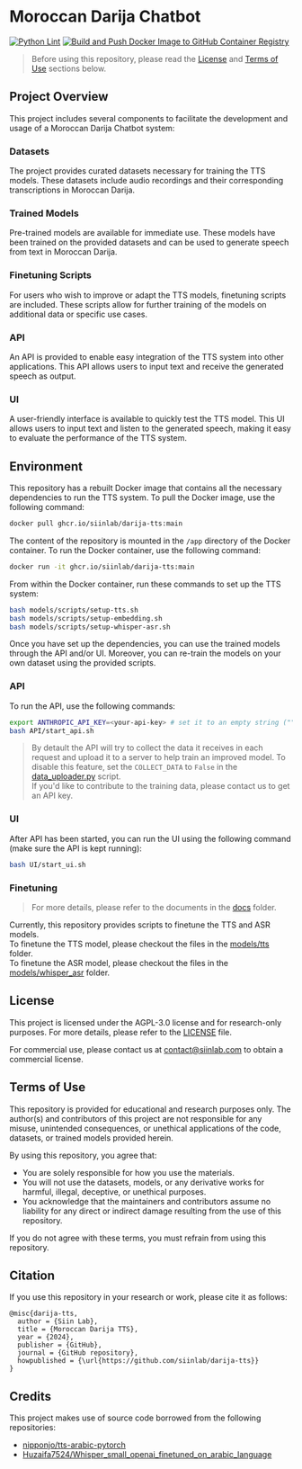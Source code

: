 # Moroccan Darija Chatbot

[![Python Lint](https://github.com/siinlab/darija-tts/actions/workflows/linter.yml/badge.svg?branch=main)](https://github.com/siinlab/darija-tts/actions/workflows/linter.yml)
[![Build and Push Docker Image to GitHub Container Registry](https://github.com/siinlab/darija-tts/actions/workflows/docker-build-push.yml/badge.svg?branch=main)](https://github.com/siinlab/darija-tts/actions/workflows/docker-build-push.yml)

> Before using this repository, please read the [License](#license) and [Terms of Use](#terms-of-use) sections below.

## Project Overview

This project includes several components to facilitate the development and usage of a Moroccan Darija Chatbot system:

### Datasets
The project provides curated datasets necessary for training the TTS models. These datasets include audio recordings and their corresponding transcriptions in Moroccan Darija.

### Trained Models
Pre-trained models are available for immediate use. These models have been trained on the provided datasets and can be used to generate speech from text in Moroccan Darija.

### Finetuning Scripts
For users who wish to improve or adapt the TTS models, finetuning scripts are included. These scripts allow for further training of the models on additional data or specific use cases.

### API
An API is provided to enable easy integration of the TTS system into other applications. This API allows users to input text and receive the generated speech as output.

### UI
A user-friendly interface is available to quickly test the TTS model. This UI allows users to input text and listen to the generated speech, making it easy to evaluate the performance of the TTS system.

## Environment

This repository has a rebuilt Docker image that contains all the necessary dependencies to run the TTS system. To pull the Docker image, use the following command:

```bash
docker pull ghcr.io/siinlab/darija-tts:main
```

The content of the repository is mounted in the `/app` directory of the Docker container. To run the Docker container, use the following command:

```bash
docker run -it ghcr.io/siinlab/darija-tts:main
```

From within the Docker container, run these commands to set up the TTS system:

```bash
bash models/scripts/setup-tts.sh
bash models/scripts/setup-embedding.sh
bash models/scripts/setup-whisper-asr.sh
```

Once you have set up the dependencies, you can use the trained models through the API and/or UI. Moreover, you can re-train the models on your own dataset using the provided scripts.

### API

To run the API, use the following commands:

```bash
export ANTHROPIC_API_KEY=<your-api-key> # set it to an empty string ("") if you don't need the chat functionality.
bash API/start_api.sh
```

> By detault the API will try to collect the data it receives in each request and upload it to a server to help train an improved model. To disable this feature, set the `COLLECT_DATA` to `False` in the [data_uploader.py](API/data_uploader.py) script.   
> If you'd like to contribute to the training data, please contact us to get an API key.

### UI

After API has been started, you can run the UI using the following command (make sure the API is kept running):

```bash
bash UI/start_ui.sh
```

### Finetuning

> For more details, please refer to the documents in the [docs](docs) folder.

Currently, this repository provides scripts to finetune the TTS and ASR models.   
To finetune the TTS model, please checkout the files in the [models/tts](models/tts/src) folder.   
To finetune the ASR model, please checkout the files in the [models/whisper_asr](models/whisper_asr/src) folder.


## License

This project is licensed under the AGPL-3.0 license and for research-only purposes. For more details, please refer to the [LICENSE](./LICENSE) file.

For commercial use, please contact us at contact@siinlab.com to obtain a commercial license.

## Terms of Use

This repository is provided for educational and research purposes only. The author(s) and contributors of this project are not responsible for any misuse, unintended consequences, or unethical applications of the code, datasets, or trained models provided herein. 

By using this repository, you agree that:
- You are solely responsible for how you use the materials.
- You will not use the datasets, models, or any derivative works for harmful, illegal, deceptive, or unethical purposes.
- You acknowledge that the maintainers and contributors assume no liability for any direct or indirect damage resulting from the use of this repository.

If you do not agree with these terms, you must refrain from using this repository.

## Citation

If you use this repository in your research or work, please cite it as follows:

```
@misc{darija-tts,
  author = {Siin Lab},
  title = {Moroccan Darija TTS},
  year = {2024},
  publisher = {GitHub},
  journal = {GitHub repository},
  howpublished = {\url{https://github.com/siinlab/darija-tts}}
}
```

## Credits

This project makes use of source code borrowed from the following repositories:
- [nipponjo/tts-arabic-pytorch](https://github.com/nipponjo/tts-arabic-pytorch)
- [Huzaifa7524/Whisper_small_openai_finetuned_on_arabic_language](https://github.com/Huzaifa7524/Whisper_small_openai_finetuned_on_arabic_language)
